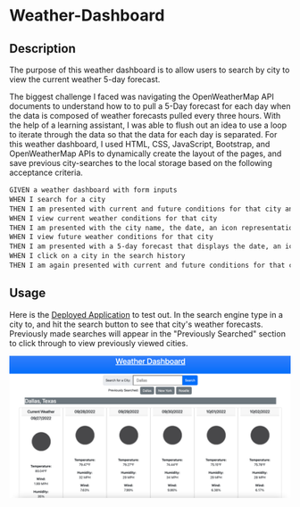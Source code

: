 # Weather-Dashboard

## Description

The purpose of this weather dashboard is to allow users to search by city to view the current weather 5-day forecast.

The biggest challenge I faced was navigating the OpenWeatherMap API documents to understand how to to pull a 5-Day forecast for each day when the data is composed of weather forecasts pulled every three hours. With the help of a learning assistant, I was able to flush out an idea to use a loop to iterate through the data so that the data for each day is separated. For this weather dashboard, I used HTML, CSS, JavaScript, Bootstrap, and OpenWeatherMap APIs to dynamically create the layout of the pages, and save previous city-searches to the local storage based on the following acceptance criteria.

```md
GIVEN a weather dashboard with form inputs
WHEN I search for a city
THEN I am presented with current and future conditions for that city and that city is added to the search history
WHEN I view current weather conditions for that city
THEN I am presented with the city name, the date, an icon representation of weather conditions, the temperature, the humidity, and the the wind speed
WHEN I view future weather conditions for that city
THEN I am presented with a 5-day forecast that displays the date, an icon representation of weather conditions, the temperature, the wind speed, and the humidity
WHEN I click on a city in the search history
THEN I am again presented with current and future conditions for that city
```
## Usage

Here is the [Deployed Application](https://kassing3.github.io/Weather-Dashboard/) to test out. In the search engine type in a city to, and hit the search button to see that city's weather forecasts. Previously made searches will appear in the "Previously Searched" section to click through to view previously viewed cities.


![Mock Up of App](./assets/img/Mockup%20of%20Weather%20Dashboard.png)